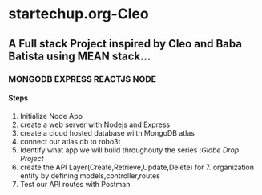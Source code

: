<!-- @format -->

# startechup.org-Cleo

## A Full stack Project inspired by Cleo and Baba Batista using MEAN stack...

### MONGODB EXPRESS REACTJS NODE

#### Steps

1. Initialize Node App
2. create a web server with Nodejs and Express
3. create a cloud hosted database wiith MongoDB atlas
4. connect our atlas db to robo3t
5. Identify what app we will build throughouty the series :_Globe Drop Project_
6. create the API Layer(Create,Retrieve,Update,Delete) for 7. organization entity by defining models,controller,routes
7. Test our API routes with Postman
